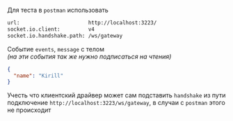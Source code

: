 Для теста в `postman` использовать

```bash
url:                      http://localhost:3223/
socket.io.client:         v4
socket.io.handshake.path: /ws/gateway
```

Событие `events`, `message` с телом  
_(на эти события так же нужно подписаться на чтения)_

```json
{
  "name": "Kirill"
}
```

Учесть что клиентский драйвер может сам подставить `handshake` из пути подключение `http://localhost:3223/ws/gateway`, в случаи с `postman` этого не происходит
